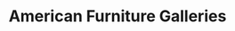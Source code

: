 ---
title: "American Furniture Galleries"
url: /sacramento/american-furniture-galleries/
shop: Möbel
---